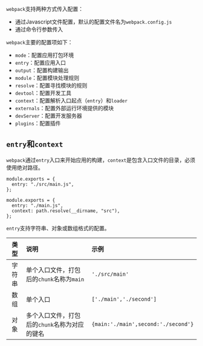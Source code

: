 `webpack`支持两种方式传入配置：

- 通过Javascript文件配置，默认的配置文件名为`webpack.config.js`
- 通过命令行参数传入

`webpack`主要的配置项如下：

- `mode`：配置应用打包环境
- `entry`：配置应用入口
- `output`：配置构建输出
- `module`：配置模块处理规则
- `resolve`：配置寻找模块的规则
- `devtool`：配置开发工具
- `context`：配置解析入口起点（`entry`）和`loader`
- `externals`：配置外部运行环境提供的模块
- `devServer`：配置开发服务器
- `plugins`：配置插件

## `entry`和`context`

`webpack`通过`entry`入口来开始应用的构建，`context`是包含入口文件的目录，必须使用绝对路径。

	module.exports = {
	  entry: "./src/main.js",
	};
	
	module.exports = {
	  entry: "./main.js",
	  context: path.resolve(__dirname, "src"),
	};

`entry`支持字符串、对象或数组格式的配置。

|类型|说明|示例|
|:---:|:----|:----|
|字符串|单个入口文件，打包后的`chunk`名称为`main`|`'./src/main'`|
|数组|单个入口|`['./main','./second']`|
|对象|多个入口文件，打包后的`chunk`名称为对应的键名|`{main:'./main',second:'./second'}`|
